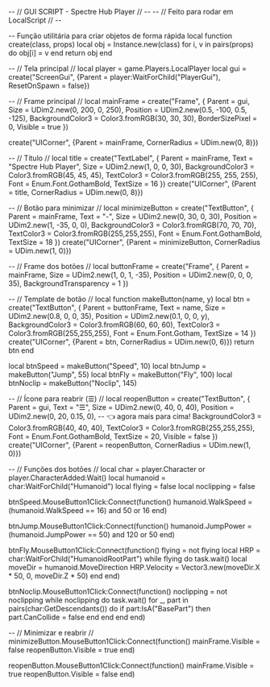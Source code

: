-- // GUI SCRIPT - Spectre Hub Player // --
-- // Feito para rodar em LocalScript // --

-- Função utilitária para criar objetos de forma rápida
local function create(class, props)
	local obj = Instance.new(class)
	for i, v in pairs(props) do
		obj[i] = v
	end
	return obj
end

-- // Tela principal //
local player = game.Players.LocalPlayer
local gui = create("ScreenGui", {Parent = player:WaitForChild("PlayerGui"), ResetOnSpawn = false})

-- // Frame principal //
local mainFrame = create("Frame", {
	Parent = gui,
	Size = UDim2.new(0, 200, 0, 250),
	Position = UDim2.new(0.5, -100, 0.5, -125),
	BackgroundColor3 = Color3.fromRGB(30, 30, 30),
	BorderSizePixel = 0,
	Visible = true
})

create("UICorner", {Parent = mainFrame, CornerRadius = UDim.new(0, 8)})

-- // Título //
local title = create("TextLabel", {
	Parent = mainFrame,
	Text = "Spectre Hub Player",
	Size = UDim2.new(1, 0, 0, 30),
	BackgroundColor3 = Color3.fromRGB(45, 45, 45),
	TextColor3 = Color3.fromRGB(255, 255, 255),
	Font = Enum.Font.GothamBold,
	TextSize = 16
})
create("UICorner", {Parent = title, CornerRadius = UDim.new(0, 8)})

-- // Botão para minimizar //
local minimizeButton = create("TextButton", {
	Parent = mainFrame,
	Text = "-",
	Size = UDim2.new(0, 30, 0, 30),
	Position = UDim2.new(1, -35, 0, 0),
	BackgroundColor3 = Color3.fromRGB(70, 70, 70),
	TextColor3 = Color3.fromRGB(255,255,255),
	Font = Enum.Font.GothamBold,
	TextSize = 18
})
create("UICorner", {Parent = minimizeButton, CornerRadius = UDim.new(1, 0)})

-- // Frame dos botões //
local buttonFrame = create("Frame", {
	Parent = mainFrame,
	Size = UDim2.new(1, 0, 1, -35),
	Position = UDim2.new(0, 0, 0, 35),
	BackgroundTransparency = 1
})

-- // Template de botão //
local function makeButton(name, y)
	local btn = create("TextButton", {
		Parent = buttonFrame,
		Text = name,
		Size = UDim2.new(0.8, 0, 0, 35),
		Position = UDim2.new(0.1, 0, 0, y),
		BackgroundColor3 = Color3.fromRGB(60, 60, 60),
		TextColor3 = Color3.fromRGB(255,255,255),
		Font = Enum.Font.Gotham,
		TextSize = 14
	})
	create("UICorner", {Parent = btn, CornerRadius = UDim.new(0, 6)})
	return btn
end

local btnSpeed = makeButton("Speed", 10)
local btnJump = makeButton("Jump", 55)
local btnFly = makeButton("Fly", 100)
local btnNoclip = makeButton("Noclip", 145)

-- // Ícone para reabrir (☰) //
local reopenButton = create("TextButton", {
	Parent = gui,
	Text = "☰",
	Size = UDim2.new(0, 40, 0, 40),
	Position = UDim2.new(0, 20, 0.15, 0), -- 👈 agora mais para cima!
	BackgroundColor3 = Color3.fromRGB(40, 40, 40),
	TextColor3 = Color3.fromRGB(255,255,255),
	Font = Enum.Font.GothamBold,
	TextSize = 20,
	Visible = false
})
create("UICorner", {Parent = reopenButton, CornerRadius = UDim.new(1, 0)})

-- // Funções dos botões //
local char = player.Character or player.CharacterAdded:Wait()
local humanoid = char:WaitForChild("Humanoid")
local flying = false
local noclipping = false

btnSpeed.MouseButton1Click:Connect(function()
	humanoid.WalkSpeed = (humanoid.WalkSpeed == 16) and 50 or 16
end)

btnJump.MouseButton1Click:Connect(function()
	humanoid.JumpPower = (humanoid.JumpPower == 50) and 120 or 50
end)

btnFly.MouseButton1Click:Connect(function()
	flying = not flying
	local HRP = char:WaitForChild("HumanoidRootPart")
	while flying do
		task.wait()
		local moveDir = humanoid.MoveDirection
		HRP.Velocity = Vector3.new(moveDir.X * 50, 0, moveDir.Z * 50)
	end
end)

btnNoclip.MouseButton1Click:Connect(function()
	noclipping = not noclipping
	while noclipping do
		task.wait()
		for _, part in pairs(char:GetDescendants()) do
			if part:IsA("BasePart") then
				part.CanCollide = false
			end
		end
	end
end)

-- // Minimizar e reabrir //
minimizeButton.MouseButton1Click:Connect(function()
	mainFrame.Visible = false
	reopenButton.Visible = true
end)

reopenButton.MouseButton1Click:Connect(function()
	mainFrame.Visible = true
	reopenButton.Visible = false
end)
